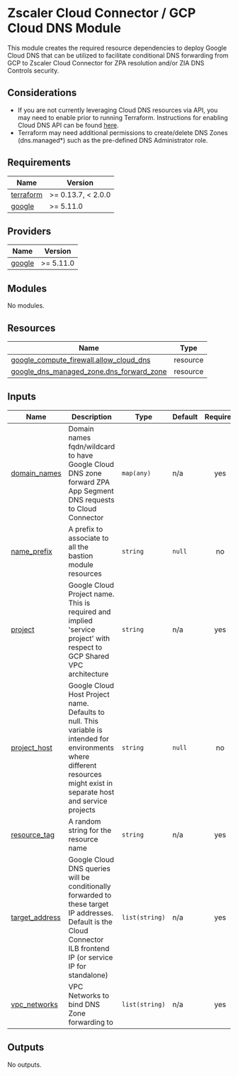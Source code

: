 # Zscaler Cloud Connector / GCP Cloud DNS Module

This module creates the required resource dependencies to deploy Google Cloud DNS that can be utilized to facilitate conditional DNS forwarding from GCP to Zscaler Cloud Connector for ZPA resolution and/or ZIA DNS Controls security.

## Considerations
* If you are not currently leveraging Cloud DNS resources via API, you may need to enable prior to running Terraform. Instructions for enabling Cloud DNS API can be found [here](https://cloud.google.com/dns/docs/zones).
* Terraform may need additional permissions to create/delete DNS Zones (dns.managed*) such as the pre-defined DNS Administrator role.

<!-- BEGINNING OF PRE-COMMIT-TERRAFORM DOCS HOOK -->
## Requirements

| Name | Version |
|------|---------|
| <a name="requirement_terraform"></a> [terraform](#requirement\_terraform) | >= 0.13.7, < 2.0.0 |
| <a name="requirement_google"></a> [google](#requirement\_google) | >= 5.11.0 |

## Providers

| Name | Version |
|------|---------|
| <a name="provider_google"></a> [google](#provider\_google) | >= 5.11.0 |

## Modules

No modules.

## Resources

| Name | Type |
|------|------|
| [google_compute_firewall.allow_cloud_dns](https://registry.terraform.io/providers/hashicorp/google/latest/docs/resources/compute_firewall) | resource |
| [google_dns_managed_zone.dns_forward_zone](https://registry.terraform.io/providers/hashicorp/google/latest/docs/resources/dns_managed_zone) | resource |

## Inputs

| Name | Description | Type | Default | Required |
|------|-------------|------|---------|:--------:|
| <a name="input_domain_names"></a> [domain\_names](#input\_domain\_names) | Domain names fqdn/wildcard to have Google Cloud DNS zone forward ZPA App Segment DNS requests to Cloud Connector | `map(any)` | n/a | yes |
| <a name="input_name_prefix"></a> [name\_prefix](#input\_name\_prefix) | A prefix to associate to all the bastion module resources | `string` | `null` | no |
| <a name="input_project"></a> [project](#input\_project) | Google Cloud Project name. This is required and implied 'service project' with respect to GCP Shared VPC architecture | `string` | n/a | yes |
| <a name="input_project_host"></a> [project\_host](#input\_project\_host) | Google Cloud Host Project name. Defaults to null. This variable is intended for environments where different resources might exist in separate host and service projects | `string` | `null` | no |
| <a name="input_resource_tag"></a> [resource\_tag](#input\_resource\_tag) | A random string for the resource name | `string` | n/a | yes |
| <a name="input_target_address"></a> [target\_address](#input\_target\_address) | Google Cloud DNS queries will be conditionally forwarded to these target IP addresses. Default is the Cloud Connector ILB frontend IP (or service IP for standalone) | `list(string)` | n/a | yes |
| <a name="input_vpc_networks"></a> [vpc\_networks](#input\_vpc\_networks) | VPC Networks to bind DNS Zone forwarding to | `list(string)` | n/a | yes |

## Outputs

No outputs.
<!-- END OF PRE-COMMIT-TERRAFORM DOCS HOOK -->
